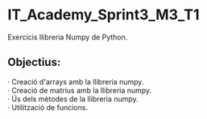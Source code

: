 # IT_Academy_Sprint3_M3_T1
Exercicis llibreria Numpy de Python.

## Objectius:  

· Creació d'arrays amb la llibreria numpy.  
· Creació de matrius amb la llibreria numpy.  
· Ús dels mètodes de la llibreria numpy.  
· Utilització de funcions.
